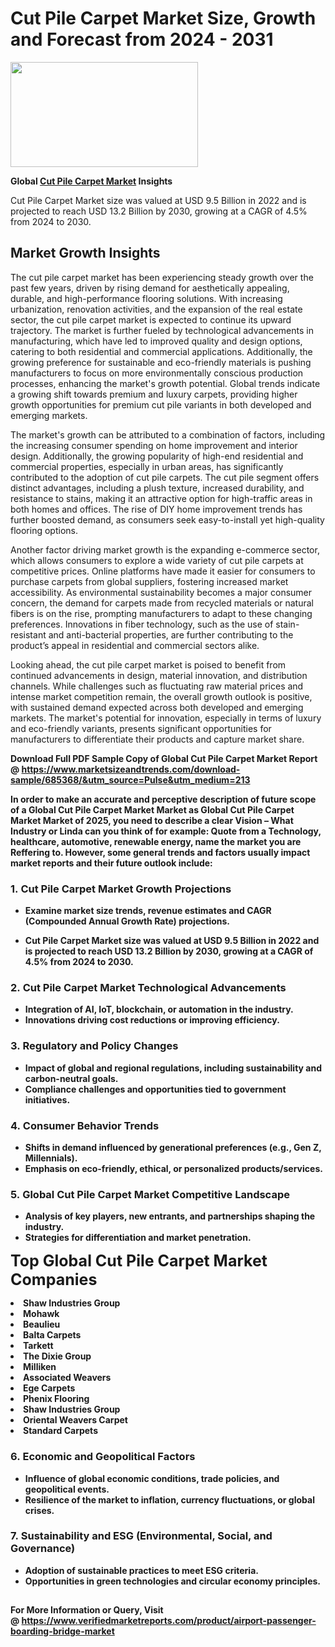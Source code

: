 <H1>Cut Pile Carpet Market Size, Growth and Forecast from 2024 - 2031</H1><img class="aligncenter size-medium wp-image-584254" src="https://thirdeyenews.in/wp-content/uploads/2024/09/Global-Market-Research-300x168.jpeg" alt="" width="300" height="168" /><p><strong>Global&nbsp;<a href="https://www.marketsizeandtrends.com/download-sample/685368/&amp;utm_source=Pulse&amp;utm_medium=213">Cut Pile Carpet Market</a> Insights</strong></p><p>Cut Pile Carpet Market size was valued at USD 9.5 Billion in 2022 and is projected to reach USD 13.2 Billion by 2030, growing at a CAGR of 4.5% from 2024 to 2030.</p><p><h2>Market Growth Insights</h2> <p>The cut pile carpet market has been experiencing steady growth over the past few years, driven by rising demand for aesthetically appealing, durable, and high-performance flooring solutions. With increasing urbanization, renovation activities, and the expansion of the real estate sector, the cut pile carpet market is expected to continue its upward trajectory. The market is further fueled by technological advancements in manufacturing, which have led to improved quality and design options, catering to both residential and commercial applications. Additionally, the growing preference for sustainable and eco-friendly materials is pushing manufacturers to focus on more environmentally conscious production processes, enhancing the market's growth potential. Global trends indicate a growing shift towards premium and luxury carpets, providing higher growth opportunities for premium cut pile variants in both developed and emerging markets.</p> <p><strong></strong></p> <p>The market's growth can be attributed to a combination of factors, including the increasing consumer spending on home improvement and interior design. Additionally, the growing popularity of high-end residential and commercial properties, especially in urban areas, has significantly contributed to the adoption of cut pile carpets. The cut pile segment offers distinct advantages, including a plush texture, increased durability, and resistance to stains, making it an attractive option for high-traffic areas in both homes and offices. The rise of DIY home improvement trends has further boosted demand, as consumers seek easy-to-install yet high-quality flooring options.</p> <p>Another factor driving market growth is the expanding e-commerce sector, which allows consumers to explore a wide variety of cut pile carpets at competitive prices. Online platforms have made it easier for consumers to purchase carpets from global suppliers, fostering increased market accessibility. As environmental sustainability becomes a major consumer concern, the demand for carpets made from recycled materials or natural fibers is on the rise, prompting manufacturers to adapt to these changing preferences. Innovations in fiber technology, such as the use of stain-resistant and anti-bacterial properties, are further contributing to the product’s appeal in residential and commercial sectors alike.</p> <p>Looking ahead, the cut pile carpet market is poised to benefit from continued advancements in design, material innovation, and distribution channels. While challenges such as fluctuating raw material prices and intense market competition remain, the overall growth outlook is positive, with sustained demand expected across both developed and emerging markets. The market's potential for innovation, especially in terms of luxury and eco-friendly variants, presents significant opportunities for manufacturers to differentiate their products and capture market share.</p> <p><strong></p><p><span class=""><strong>Download Full PDF Sample Copy of Global Cut Pile Carpet Market Report</strong> @ <a href="https://www.marketsizeandtrends.com/download-sample/685368/&amp;utm_source=Pulse&amp;utm_medium=213" target="_blank">https://www.marketsizeandtrends.com/download-sample/685368/&amp;utm_source=Pulse&amp;utm_medium=213</a></span></p><p>In order to make an accurate and perceptive description of future scope of a Global&nbsp;Cut Pile Carpet Market Market as Global&nbsp;Cut Pile Carpet Market Market of 2025, you need to describe a clear Vision &ndash; What Industry or Linda can you think of for example: Quote from a Technology, healthcare, automotive, renewable energy, name the market you are Reffering to. However, some general trends and factors usually impact market reports and their future outlook include:</p><h3>1.&nbsp;<strong>Cut Pile Carpet Market Growth Projections</strong></h3><ul><li>Examine market size trends, revenue estimates and CAGR (Compounded Annual Growth Rate) projections.</li><li><p>Cut Pile Carpet Market size was valued at USD 9.5 Billion in 2022 and is projected to reach USD 13.2 Billion by 2030, growing at a CAGR of 4.5% from 2024 to 2030.</p></li></ul><h3>2.&nbsp;<strong>Cut Pile Carpet Market Technological Advancements</strong></h3><ul><li>Integration of AI, IoT, blockchain, or automation in the industry.</li><li>Innovations driving cost reductions or improving efficiency.</li></ul><h3>3.&nbsp;<strong>Regulatory and Policy Changes</strong></h3><ul><li>Impact of global and regional regulations, including sustainability and carbon-neutral goals.</li><li>Compliance challenges and opportunities tied to government initiatives.</li></ul><h3>4.&nbsp;<strong>Consumer Behavior Trends</strong></h3><ul><li>Shifts in demand influenced by generational preferences (e.g., Gen Z, Millennials).</li><li>Emphasis on eco-friendly, ethical, or personalized products/services.</li></ul><h3>5.&nbsp;<strong>Global Cut Pile Carpet Market Competitive Landscape</strong></h3><ul><li>Analysis of key players, new entrants, and partnerships shaping the industry.</li><li>Strategies for differentiation and market penetration.</li></ul><p data-pm-slice="1 1 []"><span style="color: inherit; font-family: inherit; font-size: 25px;">Top Global Cut Pile Carpet Market Companies</span></p><div class="" data-test-id=""><p><li>Shaw Industries Group</li><li> Mohawk</li><li> Beaulieu</li><li> Balta Carpets</li><li> Tarkett</li><li> The Dixie Group</li><li> Milliken</li><li> Associated Weavers</li><li> Ege Carpets</li><li> Phenix Flooring</li><li> Shaw Industries Group</li><li> Oriental Weavers Carpet</li><li> Standard Carpets</li></p></div><h3>6.&nbsp;<strong>Economic and Geopolitical Factors</strong></h3><ul><li>Influence of global economic conditions, trade policies, and geopolitical events.</li><li>Resilience of the market to inflation, currency fluctuations, or global crises.</li></ul><h3>7.&nbsp;<strong>Sustainability and ESG (Environmental, Social, and Governance)</strong></h3><ul><li>Adoption of sustainable practices to meet ESG criteria.</li><li>Opportunities in green technologies and circular economy principles.</li></ul><h2><strong style="font-size: 14px;">For More Information or Query, Visit @&nbsp;</strong><a style="background-color: #ffffff; font-size: 14px;" href="https://www.marketsizeandtrends.com/report/cut-pile-carpet-market/" target="_blank">https://www.verifiedmarketreports.com/product/airport-passenger-boarding-bridge-market</a></h2>
